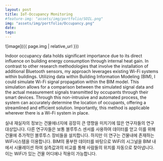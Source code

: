 ```yaml
---
layout: post
title: IoT-Occupancy Monitoring
#feature-img: "assets/img/portfolio/SOIL.png"
img: "assets/img/portfolio/Occupancy.png"
date:
tags:
---
```


![image]({{ page.img | relative_url }})

Indoor occupancy data holds significant importance due to its direct influence on building energy consumption through internal heat gain. In contrast to other research methodologies that involve the installation of additional Bluetooth sensors, my approach leverages existing Wi-Fi systems within buildings. Utilizing data within Building Information Modeling (BIM), I could simulate Wi-Fi signal propagation within the BIM model. This simulation allows for a comparison between the simulated signal data and the actual measurement signals transmitted by occupants through their smart devices. Through this non-intrusive and automated process, the system can accurately determine the location of occupants, offering a streamlined and efficient solution. Importantly, this method is applicable wherever there is a Wi-Fi system in place.

실내 재실자의 정보는 건물에너지에 굉장히 큰 영향을 미치기에 많은 연구자들의 연구 대상입니다.
다른 연구자들은 보통 블루투스 센서를 사용하여 데이터를 얻고 이를 위해 건물에 추가적인 블루투스 장비들을 설치합니다. 하지만 이 연구는 건물내에 존재하는 WiFi시스템을 이용합니다.
BIM의 풍부한 데이터를 바탕으로 WiFi의 시그널을 BIM 내에서 시뮬레이션 하여 실측값과의 비교를 통해 사람들의 위치를 자동으로 찾아냅니다. 이는 WiFi가 있는 건물 어디에나 적용이 가능합니다.
